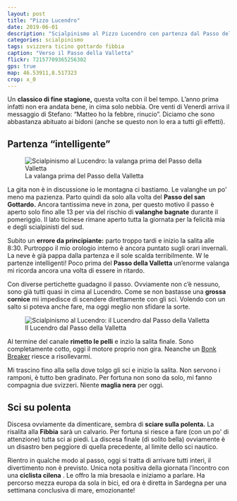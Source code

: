 ```yaml
---
layout: post
title: "Pizzo Lucendro"
date: 2019-06-01
description: "Scialpinismo al Pizzo Lucendro con partenza dal Passo del Gottardo e rientro per la cresta della Fibbia"
categories: scialpinismo
tags: svizzera ticino gottardo fibbia
caption: "Verso il Passo della Valletta"
flickr: 72157709365256302
gps: true
map: 46.53911,8.517323
crop: x_0
---
```


Un **classico di fine stagione,** questa volta con il bel tempo. L’anno prima infatti non era andata bene, in cima solo nebbia. Ore venti di Venerdì arriva il messaggio di Stefano: “Matteo ho la febbre, rinucio”. Diciamo che sono abbastanza abituato ai bidoni (anche se questo non lo era a tutti gli effetti). 

## Partenza “intelligente”

<figure>
    <img src="https://live.staticflickr.com/65535/48172594787_db4370282e_c.jpg" alt="Scialpinismo al Lucendro: la valanga prima del Passo della Valletta" /> 
    <figcaption>La valanga prima del Passo della Valletta</figcaption>
</figure>

La gita non è in discussione io le montagna ci bastiamo. Le valanghe un po' meno ma pazienza. Parto quindi da solo alla volta del **Passo del san Gottardo.** Ancora tantissima neve in zona, per questo motivo il passo è aperto solo fino alle 13 per via del rischio di **valanghe bagnate** durante il pomeriggio. Il lato ticinese rimane aperto tutta la giornata per la felicità mia e degli scialpinisti del sud.

Subito un **errore da principiante:** parto troppo tardi e inizio la salita alle 8:30. Purtroppo il mio orologio interno è ancora puntato sugli orari invernali. La neve è già pappa dalla partenza e il sole scalda terribilmente. W le partenze intelligenti! Poco prima del **Passo della Valletta** un’enorme valanga mi ricorda ancora una volta di essere in ritardo. 

Con diverse pertichette guadagno il passo. Ovviamente non c’è nessuno, sono già tutti quasi in cima al Lucendro. Come se non bastasse una **grossa cornice** mi impedisce di scendere direttamente con gli sci. Volendo con un salto si poteva anche fare, ma oggi meglio non sfidare la sorte.

<figure>
    <img src="https://live.staticflickr.com/65535/48172511166_ec8090357b_c.jpg" alt="Scialpinismo al Lucendro: il Lucendro dal Passo della Valletta" /> 
    <figcaption>Il Lucendro dal Passo della Valletta</figcaption>
</figure>

Al termine del canale **rimetto le pelli** e inzio la salita finale. Sono completamente cotto, oggi il motore proprio non gira. Neanche un [Bonk Breaker](https://www.agriturismoaz.com) riesce a risollevarmi. 

Mi trascino fino alla sella dove tolgo gli sci e inizio la salita. Non servono i ramponi, è tutto ben gradinato. Per fortuna non sono da solo, mi fanno compagnia due svizzeri. Niente **maglia nera** per oggi.


## Sci su polenta

Discesa ovviamente da dimenticare, sembra di **sciare sulla polenta.** La risalita alla **Fibbia** sarà un calvario. Per fortuna si riesce a fare (con un po' di attenzione) tutta sci ai piedi. La discesa finale (di solito bella) ovviamente è un disastro ben peggiore di quella precedente, al limite dello sci nautico. 

Rientro in qualche modo al passo, oggi si tratta di arrivare tutti interi, il divertimento non è previsto. Unica nota positiva della giornata l’incontro con una **ciclista cilena** . Le offro la mia bresaola e iniziamo a parlare. Ha percorso mezza europa da sola in bici, ed ora è diretta in Sardegna per una settimana conclusiva di mare, emozionante!